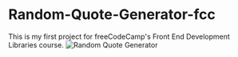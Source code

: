# Random-Quote-Generator-fcc

This is my first project for freeCodeCamp's Front End Development Libraries course.
![Random Quote Generator](https://user-images.githubusercontent.com/110336826/195382584-1bbbe001-dcc6-4c3c-b62c-31d5a0f8b49d.png)
